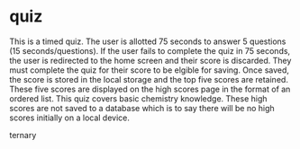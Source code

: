 # quiz

This is a timed quiz. The user is allotted 75 seconds to answer 5 questions (15 seconds/questions). If the user fails to complete the quiz in 75 seconds, the user is redirected to the home screen and their score is discarded. They must complete the quiz for their score to be elgible for saving. Once saved, the score is stored in the local storage and the top five scores are retained. These five scores are displayed on the high scores page in the format of an ordered list. This quiz covers basic chemistry knowledge. These high scores are not saved to a database which is to say there will be no high scores initially on a local device. 

ternary 